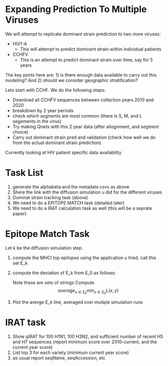 # Expanding Prediction To Multiple Viruses

We will attempt to replicate dominant strain prediction to two more viruses:

+ HIV1-A
    - This will attempt to predict dominant strain within individual patients
+ CCHFV
    - This is an attempt to predict dominant strain over time, say for 5 years

The key ponts here are: 1) is there enough data available to carry out this modeling?
And 2) should we consider geographic stratification?

Lets start with CCHF. We do the following steps:

+ Download all CCHFV sequences between collection years 2010 and 2020
+ breakdown by 2 year periods
+ check which *segments* are most common (there is S, M, and L segements in the virus)
+ Try making Qnets with this 2 year data (after aliognment, and segment choice)
+ Carry out dominant strain pred and validation (check how well we do from the actual dominant strain prediction)


Currently looking at HIV patient specific data availability

# Task List

1. generate the alphabeta and the metadata csvs as above
2. Shere  the link with the diffusion simulation u did for the different viruses
3. Dominat strain tracking task (above)
4. We need to do a EPITOPE MATCH task (detailed later)
5. We need to do a IRAT calculation task as well (this will be a seprate paper)

# Epitope Match Task
Let k be the diffusion simulation step.
1. compute the MHCI top epitopes using the application u tried, call this set E_k
2. compute the deviation of E_k from E_0 as follows:
   
   Note these are sets of strings
   Compute   $$average_{x \in E_k} min_{y \in E_0} L(x,y)$$
3. Plot the averge E_k line, averaged over mutiple simulation runs

# IRAT task

1. Show qIRAT for 100 H1N1, 100 H3N2, and sufficient number of recent H5 and H7 sequences (report minimum score over 2010-current, and the current year score)
2. List top 3 for each variety (minimum current year score)
3. as usual report seqName, seqAccession, etc


